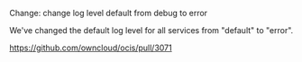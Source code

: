 Change: change log level default from debug to error

We've changed the default log level for all services from "default" to "error".

https://github.com/owncloud/ocis/pull/3071
